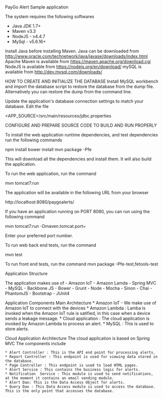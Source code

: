 PayGo Alert Sample application

The system requires the following softwares
  * Java JDK 1.7+
  * Maven v3.3
  * NodeJS - v4.4.7
  * MySql - v5.6.16+

Install Java before installing Maven.
Java can be downloaded from http://www.oracle.com/technetwork/java/javase/downloads/index.html
Apache Maven is available from https://maven.apache.org/download.cgi
NodeJS is available from https://nodejs.org/en/download/
mySQL is available from http://dev.mysql.com/downloads/

HOW TO CREATE AND INITIALIZE THE DATABASE
Install MySQL workbench and import the database script to restore the database from the dump file.
Alternatively you can restore the dump from the command line.

Update the application's database connection settings to match your database.
Edit the file

  <APP_SOURCE>/src/main/resources/jdbc.properties


CONFIGURE AND PREPARE SOURCE CODE TO BUILD AND RUN PROPERLY

To install the web application runtime dependencies, and test dependencies run the following commands

  npm install
  bower install
  mvn package -Pfe

This will download all the dependencies and install them. It will also build the application.

To run the web application, run the command

  mvn tomcat7:run

The application will be available in the following URL from your browser

  http://localhost:8080/paygoalerts/

If you have an application running on PORT 8080, you can run using the following command

  mvn tomcat7:run -Dmaven.tomcat.port=<port no.>

Enter your preferred port number.

To run web back end tests, run the command

  mvn test

To run front end tests, run the command
  mvn package -Pfe-test,fetools-test

Application Structure

The application makes use of
	- Amazon IoT
	- Amazon Lamda
	- Spring MVC
	- MySQL
	- Backbone JS
	- Bower
	- Grunt
	- Node
	- Mocha
	- Sinon
	- Chai
	- PhantomJS
	- Bootstrap
	- JUnit4

Application Components
Main Architecture
	* Amazon IoT - We make use of Amazon IoT to connect with the devices
	* Amazon Lambda : Lamba is invoked when the Amazon IoT rule is satified, in this case when a device sends a leakage message.
	* Cloud application : The cloud application is invoked by Amazon Lambda to process an alert.
	* MySQL : This is used to store alerts.
	
Cloud Application Architecture
The cloud application is based on Spring MVC
The components include
	
	* Alert Controller : This is the API end point for processing alerts.
	* Report Controller : This endpoint is used for viewing data stored in the database.
	* Page Controller : This endpoint is used to load HTML pages.
	* Alert Service : This contains the business logic for alerts.
	* Notification  Service : This module is used to send notifications, at the moment it contains an email sending module.
	* Alert Dao: This is the Data Access Object for alerts.
	* Query Dao : This Data Access module is used to access the database. This is the only point that accesses the database.

